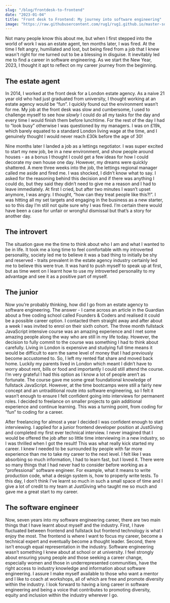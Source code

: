```yaml
---
slug: "/blog/frontdesk-to-frontend"
date: "2023-01-04"
title: "Front desk to Frontend: My journey into software engineering"
image: "https://raw.githubusercontent.com/rug1/rug1.github.io/master-source/src/images/working-profile.jpg"
---
```


Not many people know this about me, but when I first stepped into the world of work I was an estate agent, ten months later, I was fired. At the time I felt angry, humiliated and lost, but being fired from a job that I knew wasn't right for me turned out to be a blessing in disguise. It inevitably led me to find a career in software engineering. As we start the New Year, 2023, I thought it apt to reflect on my career journey from the beginning.

## The estate agent

In 2014, I worked at the front desk for a London estate agency. As a naive 21 year old who had just graduated from university, I thought working at an estate agency would be “fun”. I quickly found out the environment wasn’t for me. My job at the front desk was slow and cumbersome, I used to challenge myself to see how _slowly_ I could do all my tasks for the day and every time I would finish them before lunchtime. For the rest of the day I had to “look busy” otherwise I was questioned by my managers. I was on £19k, which barely equated to a standard London living wage at the time, and I genuinely thought I would never reach £30k before the age of 30!

Nine months later I landed a job as a lettings negotiator. I was super excited to start my new job, be in a new environment, and show people around houses - as a bonus I thought I could get a few ideas for how I could decorate my own house one day. However, my dreams were quickly shattered. A mere three weeks into the job, the lettings regional manager called me aside and fired me. I was shocked, I didn’t know what to say. I asked for the reasoning behind this decision and if there was anything I could do, but they said they didn’t need to give me a reason and I had to leave immediately. At first I cried, but after two minutes I wasn’t upset anymore, I was angry. I thought, “how can they treat people like this?!”. I was hitting all my set targets and engaging in the business as a new starter, so to this day I’m still not quite sure why I was fired. I’m certain there would have been a case for unfair or wrongful dismissal but that’s a story for another day.

## The introvert

The situation gave me the time to think about who I am and what I wanted to be in life. It took me a long time to feel comfortable with my introverted personality, society led me to believe it was a bad thing to initially be shy and reserved - traits prevalent in the estate agency industry certainly led me to believe this were true. It was hard to push myself to speak up at first, but as time went on I learnt how to use my introverted personality to my advantage and see it as a positive part of myself.

## The junior

Now you’re probably thinking, how did I go from an estate agency to software engineering. The answer - I came across an article in the Guardian about a free coding school called Founders & Coders and realised it could be a possible career option. I contacted them straight away and after about a week I was invited to enrol on their sixth cohort. The three month fullstack JavaScript intensive course was an amazing experience and I met some amazing people along the way who are still in my life today. However, the decision to fully commit to the course was something I had to think about carefully. Living in London is expensive and studying full time means it would be difficult to earn the same level of money that I had previously become accustomed to. So, I left my rented flat share and moved back home. Luckily my parents lived in London which meant I didn’t have to worry about rent, bills or food and importantly I could still attend the course. I’m very grateful I had this option as I know a lot of people aren’t as fortunate. The course gave me some great foundational knowledge of fullstack JavaScript. However, at the time bootcamps were still a fairly new concept and an untraditional route into software engineering, so I felt it wasn’t enough to ensure I felt confident going into interviews for permanent roles. I decided to freelance on smaller projects to gain additional experience and continue learning. This was a turning point, from coding for “fun” to coding for a career.

After freelancing for almost a year I decided I was confident enough to start interviewing. I applied for a junior frontend developer position at JustGiving and completed my first ever technical interview. I never imagined that I would be offered the job after so little time interviewing in a new industry, so I was thrilled when I got the result! This was what really kick started my career. I knew I needed to be surrounded by people with far more experience than me to take my career to the next level. I felt like I was absorbing so much information, I had to learn fast, but I loved it. There were so many things that I had never had to consider before working as a “professional” software engineer. For example, what it means to write production code, what a design system is, how to properly write tests. To this day, I don’t think I’ve learnt so much in such a small space of time and I give a lot of credit to my team at JustGiving who taught me so much and gave me a great start to my career.

## The software engineer

Now, seven years into my software engineering career, there are two main things that I have learnt about myself and the industry. First, I have fluctuated between frontend and fullstack but frontend technology is what I enjoy the most. The frontend is where I want to focus my career, become a technical expert and eventually become a thought leader. Second, there isn’t enough equal representation in the industry. Software engineering wasn’t something I knew about at school or at university. I feel strongly about ensuring young people and those seeking a career change, especially women and those in underrepresented communities, have the right access to industry knowledge and information about software engineering. I assure I make myself available to those who want a mentor and I like to coach at workshops, all of which are free and promote diversity within the industry. I look forward to having a long career in software engineering and being a voice that contributes to promoting diversity, equity and inclusion within the industry wherever I go.
